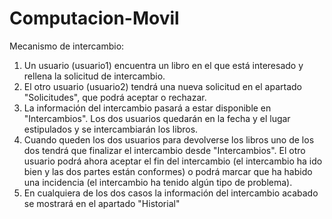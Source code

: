 # Computacion-Movil

Mecanismo de intercambio:

1. Un usuario (usuario1) encuentra un libro en el que está interesado y rellena la solicitud de intercambio.
2. El otro usuario (usuario2) tendrá una nueva solicitud en el apartado "Solicitudes", que podrá aceptar o rechazar.
3. La información del intercambio pasará a estar disponible en "Intercambios". Los dos usuarios quedarán en la fecha y el lugar estipulados y se intercambiarán los libros.
4. Cuando queden los dos usuarios para devolverse los libros uno de los dos tendrá que finalizar el intercambio desde "Intercambios". El otro usuario podrá ahora aceptar el fin del intercambio (el intercambio ha ido bien y las dos partes están conformes) o podrá marcar que ha habido una incidencia (el intercambio ha tenido algún tipo de problema).
5. En cualquiera de los dos casos la información del intercambio acabado se mostrará en el apartado "Historial"
